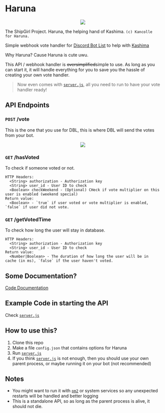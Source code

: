 # Haruna
<p align="center">
  <img src="https://vignette.wikia.nocookie.net/kancolle/images/1/1a/Haruna_Kai_Ni_Summer_Full.png/revision/latest?cb=20160801085517">
</p>

The ShipGirl Project. Haruna, the helping hand of Kashima. ``(c) Kancolle for Haruna.``

Simple webhook vote handler for [Discord Bot List](https://discordbots.org/) to help with [Kashima](https://discordbots.org/bot/424137718961012737)

Why Haruna? Cause Haruna is cute uwu.

This API / webhook handler is ~~oversimplified~~simple to use. As long as you can start it, it will handle everything for you to save you the hassle of creating your own vote handler.
> Now even comes with [`server.js`](https://github.com/deivu/haruna/blob/master/server.js), all you need to run to have your vote handler ready!

## API Endpoints
### `POST` /vote
This is the one that you use for DBL, this is where DBL will send the votes from your bot.

<p align="center">
  <img src="https://i.imgur.com/fBhIdVC.jpg">
</p>

### `GET` /hasVoted
To check if someone voted or not.
```
HTTP Headers:
  <String> authorization - Authorization key
  <String> user_id - User ID to check
  <Boolean> checkWeekend - (Optional) CHeck if vote multiplier on this user is enabled (weekend special)
Return value:
  <Boolean> - `true` if user voted or vote multiplier is enabled, `false` if user did not vote.
```

### `GET` /getVotedTime
To check how long the user will stay in database.
```
HTTP Headers:
  <String> authorization - Authorization key
  <String> user_id - User ID to check
Return value:
  <Number|Boolean> - The duration of how long the user will be in cache (in ms), `false` if the user haven't voted.
```

## Some Documentation?
[Code Documentation](/Haruna/api)

## Example Code in starting the API
Check [`server.js`](https://github.com/deivu/haruna/blob/master/server.js)


## How to use this?
1. Clone this repo
2. Make a file `config.json` that contains options for Haruna
3. Run [`server.js`](https://github.com/deivu/haruna/blob/master/server.js)
4. If you think [`server.js`](https://github.com/deivu/haruna/blob/master/server.js) is not enough, then you should use your own parent process, or maybe running it on your bot (not recommended)

## Notes
* You might want to run it with [`pm2`](http://pm2.keymetrics.io/) or system services so any unexpected restarts will be handled and better logging
* This is a standalone API, so as long as the parent process is alive, it should not die.